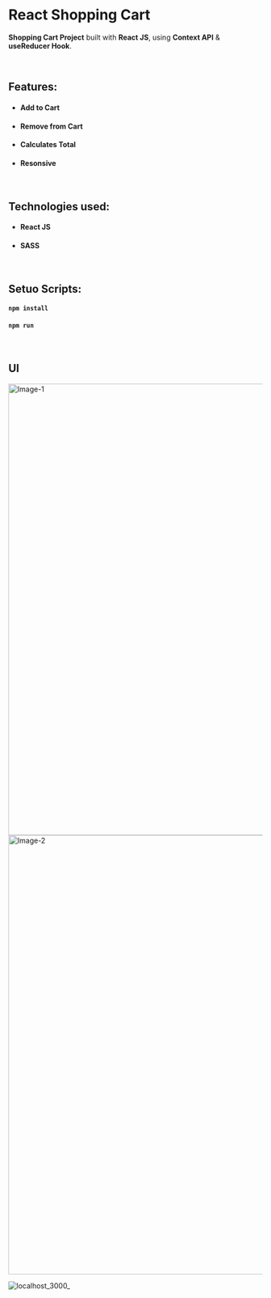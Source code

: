 # React Shopping Cart


**Shopping Cart Project** built with **React JS**, using **Context API** & **useReducer Hook**.

<br/>

## Features:

- #### Add to Cart
- #### Remove from Cart
- #### Calculates Total
- #### Resonsive 

<br/>

## Technologies used:

- #### **React JS**
- #### **SASS**



<br/>

## Setuo Scripts:

#### `npm install`

#### `npm run`

<br/>

## UI 

<img width="893" alt="Image-1" src="https://user-images.githubusercontent.com/37139394/226076063-9a2ae468-03f1-4a3a-ac9c-678061dde91a.png">

<img width="869" alt="Image-2" src="https://user-images.githubusercontent.com/37139394/226076081-bd379ca3-d87e-4923-99e0-c44d4b790818.png">

![localhost_3000_](https://user-images.githubusercontent.com/37139394/226076087-f83f0792-0070-417a-b139-0572c02791b9.png)

